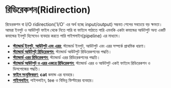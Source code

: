# রিডিরেকশন(Ridirection) #

রিডেরকশন বা I/O ridirection('I/O' এর অর্থ হচ্ছে input/output) সম্ভবত শেলের সবচেয়ে বড় ক্ষমতা। আমরা ইনপুট ও আউটপুট ফাইল থেকে নিতে পারি বা ফাইলে পাঠাতে পারি এমনকি একটা কমান্ডের আউটপুট অন্য একটি কমান্ডের ইনপুট হিসেবেও ব্যবহার করতে পারি পাইপলাইন(pipeline) এর মাধ্যমে।

*  [**স্ট্যান্ডার্ড ইনপুট, আউটপুট এবং এরর**:](1.3.1.stdioe.md) স্ট্যান্ডার্ড ইনপুট, আউটপুট এবং এরর সম্পর্কে প্রাথমিক ধারণা।
*  [**স্ট্যান্ডার্ড আউটপুট রিডিরেকশন**:](1.3.2.stdordrct.md) স্ট্যান্ডার্ড আউটপুট রিডিরেকশনের পদ্ধতি।
*  [**স্ট্যান্ডার্ড এরর রিডিরেকশন**:](1.3.3.stderdrct.md) স্ট্যান্ডার্ড এরর রিডিরেকশনের পদ্ধতি।
*  [**স্ট্যান্ডার্ড আউটপুট ও এরর একত্রে রিডিরেকশন**:](1.3.4.bothrdrct.md) স্ট্যান্ডার্ড এরর ও আউটপুট একই ফাইলে রিডিরেকশন ও ডিসপোজের পদ্ধতি।
*  [**ফাইল সংযুক্তিকরণ**:](1.3.5.cat.md) **cat** কমান্ড এর ব্যবহার।
*  [**পাইপলাইন**:](1.3.6.pipelines.md) পাইপলাইন, tee ও বিভিন্ন ফিল্টারের ব্যবহার।